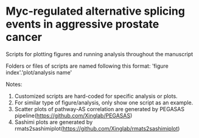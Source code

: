 # Myc-regulated alternative splicing events in aggressive prostate cancer  
Scripts for plotting figures and running analysis throughout the manuscript

Folders or files of scripts are named following this format: 'figure index'.'plot/analysis name'

Notes:
1. Customized scripts are hard-coded for specific analysis or plots.
2. For similar type of figure/analysis, only show one script as an example.
3. Scatter plots of pathway-AS correlation are generated by PEGASAS pipeline(https://github.com/Xinglab/PEGASAS)
4. Sashimi plots are generated by rmats2sashimiplot(https://github.com/Xinglab/rmats2sashimiplot)




